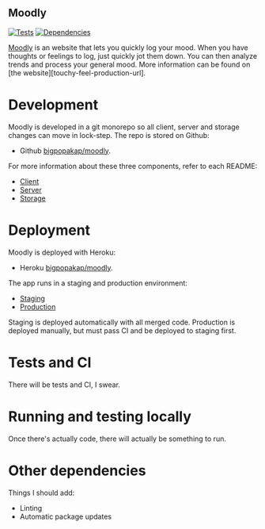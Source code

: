 Moodly
-----------------

[![Tests](https://travis-ci.org/bigpopakap/moodly.svg?branch=master)](https://travis-ci.org/bigpopakap/moodly)
[![Dependencies](https://badges.greenkeeper.io/bigpopakap/moodly.svg)](https://greenkeeper.io/)

[Moodly]([touchy-feel-production-url]) is an website that lets you quickly log your mood. When you have thoughts or feelings to log, just quickly jot them down. You can then analyze trends and process your general mood. More information can be found on [the  website][touchy-feel-production-url].

# Development

Moodly is developed in a git monorepo so all client, server and storage changes can move in lock-step. The repo is stored on Github:
* Github [bigpopakap/moodly][git-url].

For more information about these three components, refer to each README:
* [Client][client-readme]
* [Server][server-readme]
* [Storage][storage-readme]

# Deployment

Moodly is deployed with Heroku:
* Heroku [bigpopakap/moodly][heroku-url].

The app runs in a staging and production environment:
* [Staging][staging-url]
* [Production][production-url]

Staging is deployed automatically with all merged code. Production is deployed manually, but must pass CI and be deployed to staging first.

# Tests and CI

There will be tests and CI, I swear.

# Running and testing locally

Once there's actually code, there will actually be something to run.

# Other dependencies

Things I should add:

* Linting
* Automatic package updates

[==================== LINKS BEGIN HERE ==========================]: #

[staging-url]: http://some.link
[production-url]: http://some.link
[git-url]: http://some.link
[heroku-url]: http://some.link

[client-readme]: ./client/README.md
[server-readme]: ./server/README.md
[storage-readme]: ./storage/README.md